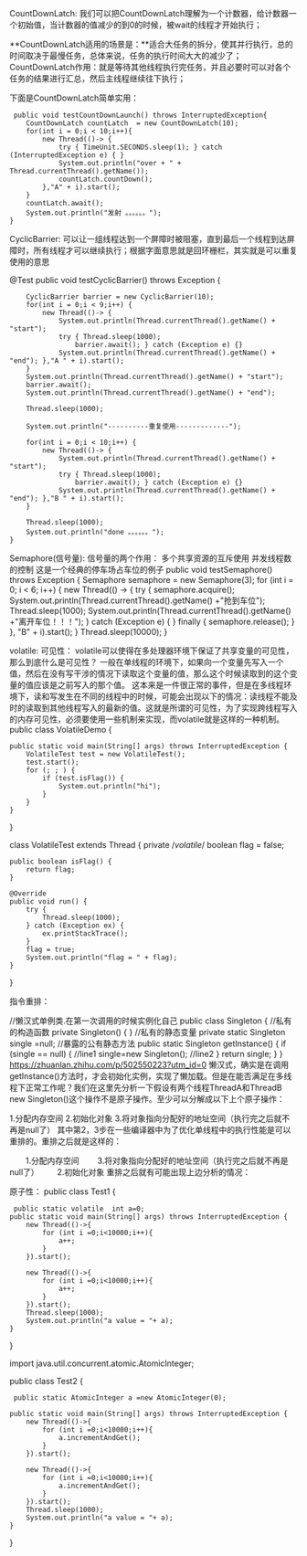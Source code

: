 
CountDownLatch:
我们可以把CountDownLatch理解为一个计数器，给计数器一个初始值，当计数器的值减少的到0的时候，被wait的线程才开始执行；

**CountDownLatch适用的场景是：**适合大任务的拆分，使其并行执行，总的时间取决于最慢任务，总体来说，任务的执行时间大大的减少了；
CountDownLatch作用：就是等待其他线程执行完任务，并且必要时可以对各个任务的结果进行汇总，然后主线程继续往下执行；

下面是CountDownLatch简单实用：

     public void testCountDownLaunch() throws InterruptedException{
        CountDownLatch countLatch  = new CountDownLatch(10);
        for(int i = 0;i < 10;i++){
            new Thread(()-> {
                try { TimeUnit.SECONDS.sleep(1); } catch (InterruptedException e) { }
                System.out.println("over + " + Thread.currentThread().getName());
                countLatch.countDown();
            },"A" + i).start();
        }
        countLatch.await();
        System.out.println("发射 。。。。。。");
    }


CyclicBarrier:
可以让一组线程达到一个屏障时被阻塞，直到最后一个线程到达屏障时，所有线程才可以继续执行；根据字面意思就是回环栅栏，其实就是可以重复使用的意思

@Test
    public void testCyclicBarrier() throws Exception {

        CyclicBarrier barrier = new CyclicBarrier(10);
        for(int i = 0;i < 9;i++) {
            new Thread(()-> {
                System.out.println(Thread.currentThread().getName() + "start");
                try { Thread.sleep(1000);
                    barrier.await(); } catch (Exception e) {}
                System.out.println(Thread.currentThread().getName() + "end"); },"A " + i).start();
        }
        System.out.println(Thread.currentThread().getName() + "start");
        barrier.await();
        System.out.println(Thread.currentThread().getName() + "end");

        Thread.sleep(1000);
        
        System.out.println("----------重复使用-------------");
        
        for(int i = 0;i < 10;i++) {
            new Thread(()-> {
                System.out.println(Thread.currentThread().getName() + "start");
                try { Thread.sleep(1000);
                    barrier.await(); } catch (Exception e) {}
                System.out.println(Thread.currentThread().getName() + "end"); },"B " + i).start();
        }
        
        Thread.sleep(1000);
        System.out.println("done 。。。。。。");
    }

Semaphore(信号量):
信号量的两个作用：
多个共享资源的互斥使用
并发线程数的控制
这是一个经典的停车场占车位的例子
public void testSemaphore() throws Exception {
        Semaphore semaphore = new Semaphore(3);
        for (int i = 0; i < 6; i++) {
            new Thread(() -> {
                try {
                    semaphore.acquire();
                    System.out.println(Thread.currentThread().getName() +"抢到车位");
                    Thread.sleep(1000);
                   System.out.println(Thread.currentThread().getName() +"离开车位！！！");
                } catch (Exception e) {
                } finally {
                    semaphore.release();
                }
            }, "B" + i).start();
        }
        Thread.sleep(10000);
    }


volatile: 可见性：
volatile可以使得在多处理器环境下保证了共享变量的可见性，那么到底什么是可见性？     一般在单线程的环境下，如果向一个变量先写入一个值，然后在没有写干涉的情况下读取这个变量的值，那么这个时候读取到的这个变量的值应该是之前写入的那个值。 这本来是一件很正常的事件，但是在多线程环境下，读和写发生在不同的线程中的时候，可能会出现以下的情况：读线程不能及时的读取到其他线程写入的最新的值。这就是所谓的可见性，为了实现跨线程写入的内存可见性，必须要使用一些机制来实现，而volatile就是这样的一种机制。
public class VolatileDemo {

    public static void main(String[] args) throws InterruptedException {
        VolatileTest test = new VolatileTest();
        test.start();
        for (; ; ) {
            if (test.isFlag()) {
                System.out.println("hi");
            }
        }
    }
}

class VolatileTest extends Thread {
    private /*volatile*/ boolean flag = false;

    public boolean isFlag() {
        return flag;
    }

    @Override
    public void run() {
        try {
            Thread.sleep(1000);
        } catch (Exception ex) {
            ex.printStackTrace();
        }
        flag = true;
        System.out.println("flag = " + flag);
    }
}

指令重排：

//懒汉式单例类.在第一次调用的时候实例化自己
public class Singleton {
      //私有的构造函数
    private Singleton() {
    }
    //私有的静态变量
    private static Singleton single =null;
    //暴露的公有静态方法
    public static Singleton getInstance() {
        if (single == null) {  //line1
            single=new Singleton(); //line2
        }
        return single;
    }
}
https://zhuanlan.zhihu.com/p/502550223?utm_id=0
懒汉式，确实是在调用getInstance()方法时，才会初始化实例，实现了懒加载。但是在能否满足在多线程下正常工作呢？我们在这里先分析一下假设有两个线程ThreadA和ThreadB
new Singleton()这个操作不是原子操作。至少可以分解成以下上个原子操作：

1.分配内存空间
2.初始化对象
3.将对象指向分配好的地址空间（执行完之后就不再是null了）
其中第2，3步在一些编译器中为了优化单线程中的执行性能是可以重排的。重排之后就是这样的：

　　1.分配内存空间
　　3.将对象指向分配好的地址空间（执行完之后就不再是null了）
　　2.初始化对象
重排之后就有可能出现上边分析的情况：


原子性：
public class Test1 {

     public static volatile  int a=0;
    public static void main(String[] args) throws InterruptedException {
        new Thread(()->{
            for (int i =0;i<10000;i++){
                a++;
            }
        }).start();

        new Thread(()->{
            for (int i =0;i<10000;i++){
                a++;
            }
        }).start();
        Thread.sleep(1000);
        System.out.println("a value = "+ a);
    }

}




import java.util.concurrent.atomic.AtomicInteger;

public class Test2 {

     public static AtomicInteger a =new AtomicInteger(0);

    public static void main(String[] args) throws InterruptedException {
        new Thread(()->{
            for (int i =0;i<10000;i++){
                a.incrementAndGet();
            }
        }).start();

        new Thread(()->{
            for (int i =0;i<10000;i++){
                a.incrementAndGet();
            }
        }).start();
        Thread.sleep(1000);
        System.out.println("a value = "+ a);
    }

}
